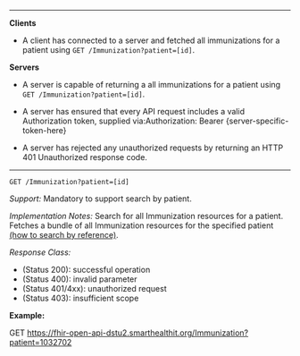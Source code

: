 

-------------------------

**Clients**

-  A client has connected to a server and fetched all immunizations for a patient using `GET /Immunization?patient=[id]`.


**Servers**

- A server is capable of returning a all immunizations for a patient using `GET /Immunization?patient=[id]`.


- A server has ensured that every API request includes a valid Authorization token, supplied via:Authorization: Bearer {server-specific-token-here}
- A server has rejected any unauthorized requests by returning an HTTP 401 Unauthorized response code.

-----------

`GET /Immunization?patient=[id]`

*Support:* Mandatory to support search by patient.

*Implementation Notes:* Search for all Immunization resources for a patient. Fetches a bundle of all Immunization resources for the specified patient  [(how to search by reference)].



*Response Class:*

-   (Status 200): successful operation
-   (Status 400): invalid parameter
-   (Status 401/4xx): unauthorized request
-   (Status 403): insufficient scope

**Example:**

GET https://fhir-open-api-dstu2.smarthealthit.org/Immunization?patient=1032702


  [(how to search by reference)]: http://hl7.org/fhir/DSTU2/search.html#reference
  [(how to search by token)]: http://hl7.org/fhir/DSTU2/search.html#token
  [Composite Search Parameters]: http://hl7.org/fhir/search.html#combining
  [(how to search by date)]: http://hl7.org/fhir/DSTU2/search.html#date
